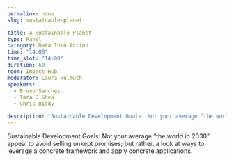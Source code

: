 ```yaml
---
permalink: none
slug: sustainable-planet

title: A Sustainable Planet
type: Panel
category: Data Into Action
time: "14:00"
time_slot: "14:00"
duration: 60
room: Impact Hub
moderator: Laura Helmuth
speakers:
  - Bruno Sanchez
  - Tara O’Shea
  - Chris Biddy

description: "Sustainable Development Goals: Not your average “the world in 2030” appeal to avoid selling unkept promises; but rather, a look at ways to leverage a concrete framework and apply concrete applications."
---
```

Sustainable Development Goals: Not your average “the world in 2030” appeal to avoid selling unkept promises; but rather, a look at ways to leverage a concrete framework and apply concrete applications.